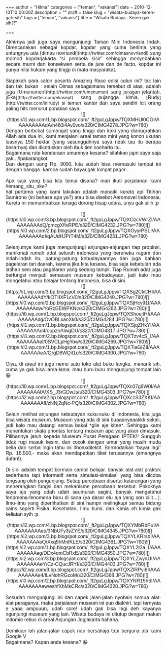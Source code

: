 +++
author = "Hilma"
categories = ["teman", "vakansi"]
date = 2010-12-13T10:00:00Z
description = ""
draft = false
slug = "wisata-budaya-keren-gak-sih"
tags = ["teman", "vakansi"]
title = "Wisata Budaya.. Keren gak sih?!"

+++

<div style="text-align: justify;"><span class="Apple-style-span" style="font-family: arial;"><span class="Apple-style-span" style="font-size: medium;">Akhirnya jadi juga saya mengunjungi Taman Mini Indonesia Indah. Direncanakan sebagai kopdar, kopdar yang cuma berlima yang untungnya ada </span></span>[<span class="Apple-style-span" style="font-family: arial;"><span class="Apple-style-span" style="font-size: medium;">dimas novriandi</span></span>](http://twitter.com/dimasnovriandi)<span class="Apple-style-span" style="font-family: arial;"><span class="Apple-style-span" style="font-size: medium;"> sang momod kopdarjakarta “si pembela sisir” sehingga menyebabkan secara murni dan konsekwen serta de jure dan de facto, kopdar ini punya nilai hukum yang tinggi di mata masyarakat.</span></span></div><div class="fullpost"></div><div style="text-align: justify;"><span class="Apple-style-span" style="font-family: arial;"><span class="Apple-style-span" style="font-size: medium;"> </span></span></div><div style="text-align: justify;"><span class="Apple-style-span" style="font-family: arial;"><span class="Apple-style-span" style="font-size: medium;">Siapakah para calon peserta Amazing Race edisi culun ini? tak lain dan tak bukan : selain Dimas sebagaimana tersebut di atas, adalah juga </span></span>[<span class="Apple-style-span" style="font-family: arial;"><span class="Apple-style-span" style="font-size: medium;">Umenumen</span></span>](http://twitter.com/umenumen)<span class="Apple-style-span" style="font-family: arial;"><span class="Apple-style-span" style="font-size: medium;"> sang juragan jelantah, </span></span>[<span class="Apple-style-span" style="font-family: arial;"><span class="Apple-style-span" style="font-size: medium;">Eka</span></span>](http://twitter.com/ekasept)<span class="Apple-style-span" style="font-family: arial;"><span class="Apple-style-span" style="font-size: medium;"> sang pujangga kimia, </span></span>[<span class="Apple-style-span" style="font-family: arial;"><span class="Apple-style-span" style="font-size: medium;">Rudy</span></span>](http://twitter.com/inirudy)<span class="Apple-style-span" style="font-family: arial;"><span class="Apple-style-span" style="font-size: medium;"> si teman kantor dan saya sendiri Icit orang paling hits menurut ponakan saya.</span></span></div><div style="text-align: center;"><span class="Apple-style-span" style="font-family: arial;"><span class="Apple-style-span" style="font-size: medium;">![](https://i1.wp.com/1.bp.blogspot.com/_ft2guLgJppw/TQXMHUl0CGI/AAAAAAAAAdA/h460i4Av0vo/s320/CIMG4278.JPG?w=780)</span></span></div><div style="text-align: justify;"><span class="Apple-style-span" style="font-family: arial;"><span class="Apple-style-span" style="font-size: medium;">Dengan berbekal semangat yang tinggi dan kaki yang dianugrahkan Allah ada dua ini, kami menjalani areal taman mini yang konon ukuran luas</span></span><span class="Apple-style-span" style="font-family: arial;"><span class="Apple-style-span" style="font-size: medium;">nya 150 hektar (yang sesungguhnya saya ndak tau itu berapa besarnya) dan dicetuskan oleh ibuk tien soeharto itu. </span></span></div><div style="text-align: justify;"><span class="Apple-style-span" style="font-family: arial;"><span class="Apple-style-span" style="font-size: medium;">Bagaimana rute kendaraan umumnya kesana? silahkan japri saya saja yak.. #pakarangkot. </span></span></div><div style="text-align: justify;"><span class="Apple-style-span" style="font-family: arial;"><span class="Apple-style-span" style="font-size: medium;">Dan dengan uang Rp. 9000, kita sudah bisa memasuki tempat ini dengan bangga -karena sudah bayar,gak lompat pager-.</span></span></div><div style="text-align: justify;"><span class="Apple-style-span" style="font-family: arial;"><span class="Apple-style-span" style="font-size: medium;"> </span></span></div><div style="text-align: justify;"><span class="Apple-style-span" style="font-family: arial;"><span class="Apple-style-span" style="font-size: medium;">Apa saja yang bisa kita temui disana? mari ikuti perjalanan kami #emang_situ_oke?</span></span></div><div style="text-align: justify;"><span class="Apple-style-span" style="font-family: arial;"><span class="Apple-style-span" style="font-size: medium;">hal pertama yang kami lakukan adalah menaiki kereta api Titihan Samirono (ini bahasa apa ya?) atau bisa disebot Aeromovel Indonesia. Kereta ini memanfaatkan tenaga dorong hisap udara, unyu gak siiih :p </span></span></div><div style="text-align: center;"><span class="Apple-style-span" style="font-family: arial;"><span class="Apple-style-span" style="font-size: medium;"> </span></span></div><div style="text-align: center;"><span class="Apple-style-span" style="font-family: arial;"><span class="Apple-style-span" style="font-size: medium;">![](https://i0.wp.com/3.bp.blogspot.com/_ft2guLgJppw/TQXOzcVWrZI/AAAAAAAAAdQ/pmcgXfIvRPE/s320/CIMG4232.JPG?w=780)</span></span><span class="Apple-style-span" style="font-family: arial;"><span class="Apple-style-span" style="font-size: medium;">![](https://i0.wp.com/2.bp.blogspot.com/_ft2guLgJppw/TQXOyyrPSLI/AAAAAAAAAdI/qAUdHJPrT4M/s320/CIMG4231.JPG?w=780)</span></span></div><div style="text-align: justify;"><span class="Apple-style-span" style="font-family: arial;"><span class="Apple-style-span" style="font-size: medium;"> </span></span></div><div style="text-align: justify;"><span class="Apple-style-span" style="font-family: arial;"><span class="Apple-style-span" style="font-size: medium;">Selanjutnya kami juga mengunjungi anjungan-anjungan tiap propinsi, menikmati rumah adat seluruh indonesia yang beraneka ragam dan indah-indah itu, patung-patung kebudayaannya dan juga bahkan pagelaran tari daerah, karena jika kita kesana, bisa saja kebetulan ada latihan seni atau pagelaran yang sedang tampil. Tiap Rumah adat juga berfungsi menjadi semacam museum kebudayaan, jadi kalo mau mengetahui atau belajar tentang Indonesia, bisa di sini. </span></span></div><div style="text-align: center;"><span class="Apple-style-span" style="font-family: arial;"><span class="Apple-style-span" style="font-size: medium;">![](https://i1.wp.com/3.bp.blogspot.com/_ft2guLgJppw/TQXSg2CkCHI/AAAAAAAAAdY/kOTIIXF1cV0/s320/CIMG4249.JPG?w=780)</span></span><span class="Apple-style-span" style="font-family: arial;"><span class="Apple-style-span" style="font-size: medium;">![](https://i0.wp.com/2.bp.blogspot.com/_ft2guLgJppw/TQXSjHcy91I/AAAAAAAAAdw/YoRzEEWPKNc/s320/CIMG4262.JPG?w=780)</span></span><span class="Apple-style-span" style="font-family: arial;"><span class="Apple-style-span" style="font-size: medium;">![](https://i0.wp.com/1.bp.blogspot.com/_ft2guLgJppw/TQXShoejIHI/AAAAAAAAAdg/OvOBLxanXk0/s320/CIMG4284.JPG?w=780)</span></span><span class="Apple-style-span" style="font-family: arial;"><span class="Apple-style-span" style="font-size: medium;">![](https://i1.wp.com/1.bp.blogspot.com/_ft2guLgJppw/TQXSjqZHkYI/AAAAAAAAAd4/oupznAIwgDU/s320/CIMG4317.JPG?w=780)</span></span><span class="Apple-style-span" style="font-family: arial;"><span class="Apple-style-span" style="font-size: medium;">![](https://i1.wp.com/2.bp.blogspot.com/_ft2guLgJppw/TQXTzv4cS_I/AAAAAAAAAeI/0SVCLpHgYow/s320/CIMG4269.JPG?w=780)</span></span><span class="Apple-style-span" style="font-family: arial;"><span class="Apple-style-span" style="font-size: medium;">![](https://i0.wp.com/1.bp.blogspot.com/_ft2guLgJppw/TQXTiaGIZII/AAAAAAAAAeA/QrgD8WQit1o/s320/CIMG4300.JPG?w=780)</span></span></div><div style="text-align: justify;"><span class="Apple-style-span" style="font-family: arial;"><span class="Apple-style-span" style="font-size: medium;"> </span></span></div><div style="text-align: justify;"><span class="Apple-style-span" style="font-family: arial;"><span class="Apple-style-span" style="font-size: medium;">Oiya, di areal ini juga nemu satu toko alat buku langka. menarik sih, cuma ya gak bisa lama-lama. mau buru-buru mengunjungi tempat lain 😀</span></span></div><div style="text-align: center;"><span class="Apple-style-span" style="font-family: arial;"><span class="Apple-style-span" style="font-size: medium;">![](https://i0.wp.com/1.bp.blogspot.com/_ft2guLgJppw/TQXc07g6W0I/AAAAAAAAAfA/XS_J3rGDwJs/s320/CIMG4303.JPG?w=780)</span></span><span class="Apple-style-span" style="font-family: arial;"><span class="Apple-style-span" style="font-size: medium;">![](https://i2.wp.com/2.bp.blogspot.com/_ft2guLgJppw/TQXc1S3ZXKI/AAAAAAAAAfI/zNNj2qNc-PQ/s320/CIMG4302.JPG?w=780)</span></span></div><div style="text-align: justify;"><span class="Apple-style-span" style="font-family: arial;"><span class="Apple-style-span" style="font-size: medium;"> </span></span></div><div style="text-align: justify;"><span class="Apple-style-span" style="font-family: arial;"><span class="Apple-style-span" style="font-size: medium;">Selain melihat anjungan kebudayan suku-suku di Indonesia, kita juga bisa wisata museum. Museum yang ada di sini buaaanyaaakkk sekali, jadi kalo mau datangi semua bakal </span></span>*<span class="Apple-style-span" style="font-family: arial;"><span class="Apple-style-span" style="font-size: medium;">gile aje kitee</span></span>*<span class="Apple-style-span" style="font-family: arial;"><span class="Apple-style-span" style="font-size: medium;">. Sehingga kami menentukan skala prioritas tentang museum apa yang akan dimasuki. Pilihannya jatuh kepada Museum Pusat Peragaan IPTEK!! Sungguh tidak rugi masuk kesini, dan cocok dengan umur yang masih muda belia dan serba ingin tahu ini #hoaxditektit. Bermodalkan “bayar lagi” Rp. 16.500,- maka akan mendapatkan tiket terusannya (emangnya dufan!). </span></span></div><div style="text-align: justify;"><span class="Apple-style-span" style="font-family: arial;"><span class="Apple-style-span" style="font-size: medium;"> </span></span></div><div style="text-align: justify;"><span class="Apple-style-span" style="font-family: arial;"><span class="Apple-style-span" style="font-size: medium;">Di sini adalah tempat bermain sambil belajar. banyak alat-alat praktek sederhana tapi informatif serta simulasi-simulasi yang bisa dicoba langsung oleh pengunjung. Setiap percobaan disertai keterangan yang menerangkan fungsi dan mekanisme percobaan tersebut. Pokoknya saya aja yang udah udah seumuran segini, banyak mengetahui fenomena-fenomena baru di sana (ya dasar elu aja yang oon ciiit…). Ilmu-ilmu yang diperlihatkan di sini hampir melingkupi semua bidang sains seperti Fisika, Kesehatan, Ilmu bumi, dan Kimia..eh kimia gak keliatan syih :p</span></span></div><div style="text-align: center;"><span class="Apple-style-span" style="font-family: arial;"><span class="Apple-style-span" style="font-size: medium;">![](https://i2.wp.com/4.bp.blogspot.com/_ft2guLgJppw/TQXYMbRbPuI/AAAAAAAAAeo/3NbUFy3yZYE/s320/CIMG4345.JPG?w=780)</span></span><span class="Apple-style-span" style="font-family: arial;"><span class="Apple-style-span" style="font-size: medium;">![](https://i2.wp.com/3.bp.blogspot.com/_ft2guLgJppw/TQXYLKRrsbI/AAAAAAAAAeQ/Xxq5hMnfKLE/s320/CIMG4381.JPG?w=780)</span></span><span class="Apple-style-span" style="font-family: arial;"><span class="Apple-style-span" style="font-size: medium;">![](https://i2.wp.com/1.bp.blogspot.com/_ft2guLgJppw/TQXYL2t2a_I/AAAAAAAAAeg/DDx4omCbRxE/s320/CIMG4350.JPG?w=780)</span></span><span class="Apple-style-span" style="font-family: arial;"><span class="Apple-style-span" style="font-size: medium;">![](https://i2.wp.com/3.bp.blogspot.com/_ft2guLgJppw/TQXYLZwyaUI/AAAAAAAAAeY/Cz-CQucJRYI/s320/CIMG4403.JPG?w=780)</span></span><span class="Apple-style-span" style="font-family: arial;"><span class="Apple-style-span" style="font-size: medium;">![](https://i2.wp.com/3.bp.blogspot.com/_ft2guLgJppw/TQXZlRPyi8I/AAAAAAAAAe4/ILvNohRGcoM/s320/CIMG4368.JPG?w=780)</span></span><span class="Apple-style-span" style="font-family: arial;"><span class="Apple-style-span" style="font-size: medium;">![](https://i0.wp.com/2.bp.blogspot.com/_ft2guLgJppw/TQXYNR15h6I/AAAAAAAAAew/eshfXhMkCRc/s320/CIMG4328.JPG?w=780)</span></span></div><div style="text-align: justify;"><span class="Apple-style-span" style="font-family: arial;"><span class="Apple-style-span" style="font-size: medium;"> </span></span></div><div style="text-align: justify;"><span class="Apple-style-span" style="font-family: arial;"><span class="Apple-style-span" style="font-size: medium;">Sesudah mengunjungi ini dan capek jalan-jalan nyobain semua alat-alat peraganya, maka perjalanan museum ini pun diakhiri. tapi ternyata e yaaa ampuuun, udah sore! udah gak bisa lagi deh kayanya ngunjungi museum yang lain. Wisata budaya ini ditutup dengan makan indomie rebus di areal Anjungan Jogjakarta hahaha.</span></span></div><div style="text-align: justify;"><span class="Apple-style-span" style="font-family: arial;"><span class="Apple-style-span" style="font-size: medium;"> </span></span></div><div style="text-align: justify;"><span class="Apple-style-span" style="font-family: arial;"><span class="Apple-style-span" style="font-size: medium;">Demikian lah jalan-jalan capek nan bersahaja tapi berguna ala kami Google V</span></span></div><div style="text-align: justify;"><span class="Apple-style-span" style="font-family: arial;"><span class="Apple-style-span" style="font-size: medium;">Bagaimana? Kapan anda kesana? 😀</span></span></div><div></div>

